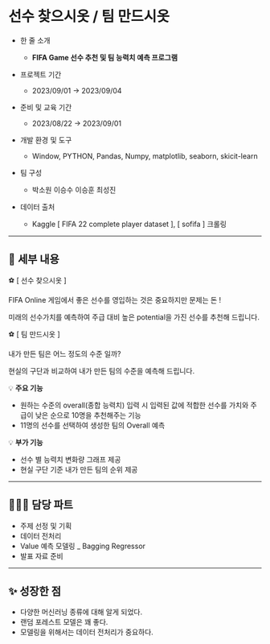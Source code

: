 # 선수 찾으시옷 / 팀 만드시옷

- 한 줄 소개
  - **FIFA Game 선수 추천 및 팀 능력치 예측 프로그램**
    
- 프로젝트 기간
  - 2023/09/01 → 2023/09/04
- 준비 및 교육 기간
  - 2023/08/22 → 2023/09/01
- 개발 환경 및 도구
  - Window, PYTHON, Pandas, Numpy, matplotlib, seaborn, skicit-learn
- 팀 구성
  - 박소원 이승수 이승훈 최성진
- 데이터 출처
  - Kaggle [ FIFA 22 complete player dataset ], [ sofifa ] 크롤링

---

## 💖 세부 내용


⚽ [ 선수 찾으시옷 ]


FIFA Online 게임에서 좋은 선수를 영입하는 것은 중요하지만 문제는 돈 !


미래의 선수가치를 예측하여 주급 대비 높은 potential을 가진 선수를 추천해 드립니다.

⚽ [ 팀 만드시옷 ]


내가 만든 팀은 어느 정도의 수준 일까?


현실의 구단과 비교하여 내가 만든 팀의 수준을 예측해 드립니다.

💡 **주요 기능**
- 원하는 수준의 overall(종합 능력치) 입력 시 입력된 값에 적합한 선수를 가치와 주급이 낮은 순으로 10명을 추천해주는 기능
- 11명의 선수를 선택하여 생성한 팀의 Overall 예측

💡 **부가 기능**
- 선수 별 능력치 변화량 그래프 제공
- 현실 구단 기준 내가 만든 팀의 순위 제공

---
## 👩🏻‍💼 담당 파트

- 주제 선정 및 기획
- 데이터 전처리
- Value 예측 모델링 _ Bagging Regressor
- 발표 자료 준비

---
## ✨ 성장한 점

- 다양한 머신러닝 종류에 대해 알게 되었다.
- 랜덤 포레스트 모델은 꽤 좋다.
- 모델링을 위해서는 데이터 전처리가 중요하다.
